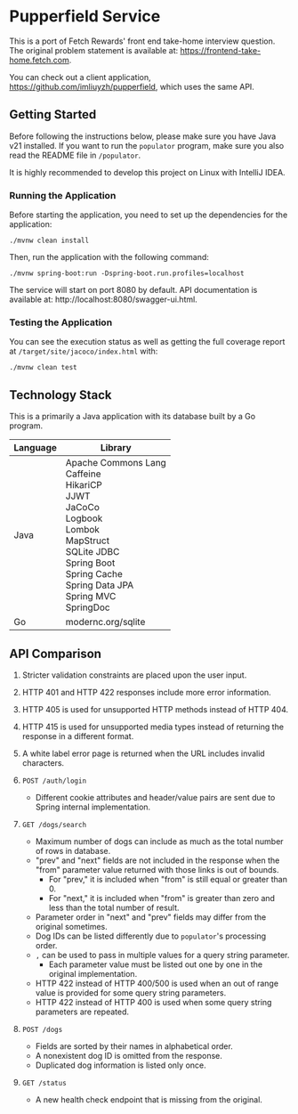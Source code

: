 # Pupperfield Service

This is a port of Fetch Rewards' front end take-home interview question.
The original problem statement is available at: https://frontend-take-home.fetch.com.

You can check out a client application, https://github.com/imliuyzh/pupperfield,
which uses the same API.

## Getting Started

Before following the instructions below, please make sure you have Java v21 installed. If you want
to run the `populator` program, make sure you also read the README file in `/populator`.

It is highly recommended to develop this project on Linux with IntelliJ IDEA. 

### Running the Application

Before starting the application, you need to set up the dependencies for the application:

```
./mvnw clean install
```

Then, run the application with the following command:

```
./mvnw spring-boot:run -Dspring-boot.run.profiles=localhost
```

The service will start on port 8080 by default. API documentation is available at: http://localhost:8080/swagger-ui.html.

### Testing the Application

You can see the execution status as well as getting the full coverage report at `/target/site/jacoco/index.html` with:

```
./mvnw clean test
```

## Technology Stack

This is a primarily a Java application with its database built by a Go program.

| Language | Library                                                                                                                                                                                                               |
|----------|-----------------------------------------------------------------------------------------------------------------------------------------------------------------------------------------------------------------------|
| Java     | Apache Commons Lang <br> Caffeine <br> HikariCP <br> JJWT <br> JaCoCo <br> Logbook <br> Lombok <br> MapStruct <br> SQLite JDBC <br> Spring Boot <br> Spring Cache <br> Spring Data JPA <br> Spring MVC <br> SpringDoc |
| Go       | modernc.org/sqlite                                                                                                                                                                                                    |

## API Comparison

1. Stricter validation constraints are placed upon the user input. 
2. HTTP 401 and HTTP 422 responses include more error information.
3. HTTP 405 is used for unsupported HTTP methods instead of HTTP 404.
4. HTTP 415 is used for unsupported media types instead of returning the response in a different format.
5. A white label error page is returned when the URL includes invalid characters.

6. `POST /auth/login`
   - Different cookie attributes and header/value pairs are sent due to Spring internal implementation.

7. `GET /dogs/search`
   - Maximum number of dogs can include as much as the total number of rows in database.
   - "prev" and "next" fields are not included in the response when the "from" parameter value returned with those links is out of bounds.
     - For "prev," it is included when "from" is still equal or greater than 0.
     - For "next," it is included when "from" is greater than zero and less than the total number of result.
   - Parameter order in "next" and "prev" fields may differ from the original sometimes.
   - Dog IDs can be listed differently due to `populator`'s processing order.
   - `,` can be used to pass in multiple values for a query string parameter.
     - Each parameter value must be listed out one by one in the original implementation. 
   - HTTP 422 instead of HTTP 400/500 is used when an out of range value is provided for some query string parameters.
   - HTTP 422 instead of HTTP 400 is used when some query string parameters are repeated.

8. `POST /dogs`
   - Fields are sorted by their names in alphabetical order.
   - A nonexistent dog ID is omitted from the response.
   - Duplicated dog information is listed only once.

9. `GET /status`
   - A new health check endpoint that is missing from the original.
